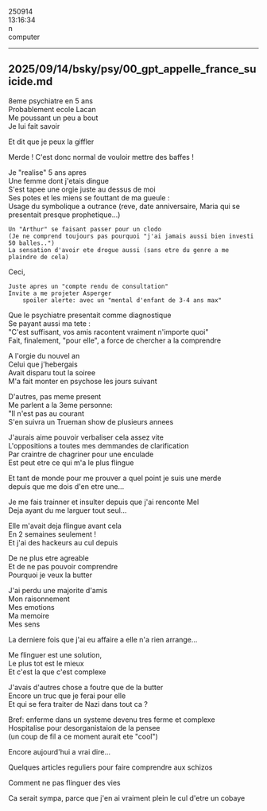 250914  
13:16:34  
n  
computer  

---

2025/09/14/bsky/psy/00_gpt_appelle_france_suicide.md
-

8eme psychiatre en 5 ans  
Probablement ecole Lacan  
Me poussant un peu a bout  
Je lui fait savoir  

Et dit que je peux la giffler

Merde ! C'est donc normal de vouloir mettre des baffes !

Je "realise" 5 ans apres  
Une femme dont j'etais dingue  
S'est tapee une orgie juste au dessus de moi  
Ses potes et les miens se fouttant de ma gueule :  
Usage du symbolique a outrance (reve, date anniversaire, Maria qui se presentait presque prophetique...)  

    Un "Arthur" se faisant passer pour un clodo  
    (Je ne comprend toujours pas pourquoi "j'ai jamais aussi bien investi 50 balles..")  
    La sensation d'avoir ete drogue aussi (sans etre du genre a me plaindre de cela)  

Ceci,

    Juste apres un "compte rendu de consultation"  
    Invite a me projeter Asperger  
        spoiler alerte: avec un "mental d'enfant de 3-4 ans max"  
  
Que le psychiatre presentait comme diagnostique  
Se payant aussi ma tete :  
"C'est suffisant, vos amis racontent vraiment n'importe quoi"  
Fait, finalement, "pour elle", a force de chercher a la comprendre  

A l'orgie du nouvel an  
Celui que j'hebergais  
Avait disparu tout la soiree  
M'a fait monter en psychose les jours suivant  

D'autres, pas meme present  
Me parlent a la 3eme personne:  
"Il n'est pas au courant  
S'en suivra un Trueman show de plusieurs annees

J'aurais aime pouvoir verbaliser cela assez vite  
L'oppositions a toutes mes demmandes de clarification  
Par craintre de chagriner pour une enculade  
Est peut etre ce qui m'a le plus flingue  

Et tant de monde pour me prouver a quel point je suis une merde  
depuis que me dois d'en etre une...  

Je me fais trainner et insulter depuis que j'ai renconte Mel  
Deja ayant du me larguer tout seul...  

Elle m'avait deja flingue avant cela  
En 2 semaines seulement !  
Et j'ai des hackeurs au cul depuis  

De ne plus etre agreable  
Et de ne pas pouvoir comprendre  
Pourquoi je veux la butter  

J'ai perdu une majorite d'amis  
Mon raisonnement  
Mes emotions  
Ma memoire  
Mes sens  

La derniere fois que j'ai eu affaire a elle n'a rien arrange...  

Me flinguer est une solution,  
Le plus tot est le mieux  
Et c'est la que c'est complexe  

J'avais d'autres chose a foutre que de la butter  
Encore un truc que je ferai pour elle  
Et qui se fera traiter de Nazi dans tout ca ?  

Bref: enferme dans un systeme devenu tres ferme et complexe  
Hospitalise pour desorganistaion de la pensee  
(un coup de fil a ce moment aurait ete "cool")

Encore aujourd'hui a vrai dire...

Quelques articles reguliers pour faire comprendre aux schizos

Comment ne pas flinguer des vies

Ca serait sympa, parce que j'en ai vraiment plein le cul d'etre un cobaye


